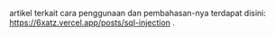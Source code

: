artikel terkait cara penggunaan dan pembahasan-nya terdapat disini: https://6xatz.vercel.app/posts/sql-injection .
